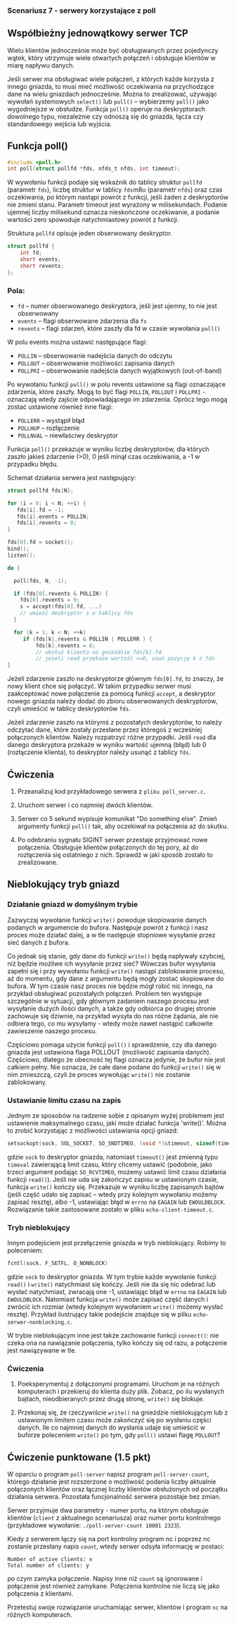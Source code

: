 ### Scenariusz 7 - serwery korzystające z poll
## Współbieżny jednowątkowy serwer TCP

Wielu klientów jednocześnie może być obsługiwanych przez pojedynczy wątek, który utrzymuje wiele otwartych połączeń i obsługuje klientów w miarę napływu danych.

Jeśli serwer ma obsługiwać wiele połączeń, z których każde korzysta z innego gniazda, to musi mieć możliwość oczekiwania na przychodzące dane na wielu gniazdach jednocześnie. Można to zrealizować, używając wywołań systemowych `select()` lub `poll()` – wybierzemy `poll()` jako wygodniejsze w obsłudze. Funkcja `poll()` operuje na deskryptorach dowolnego typu, niezależnie czy odnoszą się do gniazda, łącza czy standardowego wejścia lub wyjścia.

## Funkcja poll()

```c
#include <poll.h>
int poll(struct pollfd *fds, nfds_t nfds, int timeout);
```
W wywołaniu funkcji podaje się wskaźnik do tablicy struktur `pollfd` (parametr `fds`), liczbę struktur w tablicy `fds`m8u (parametr `nfds`) oraz czas oczekiwania, po którym nastąpi powrót z funkcji, jeśli żaden z deskryptorów nie zmieni stanu. Parametr timeout jest wyrażony w milisekundach. Podanie ujemnej liczby milisekund oznacza nieskończone oczekiwanie, a podanie wartości zero spowoduje natychmiastowy powrót z funkcji.

Struktura `pollfd` opisuje jeden obserwowany deskryptor.
```c
struct pollfd {
    int fd;
    short events;
    short revents;
};
```

### Pola:

- `fd` – numer obserwowanego deskryptora, jeśli jest ujemny, to nie jest obserwowany
- `events` – flagi obserwowane zdarzenia dla `fs`
- `revents` – flagi zdarzeń, które zaszły dla fd w czasie wywołania `poll()`

W polu events można ustawić następujące flagi:

- `POLLIN` – obserwowanie nadejścia danych do odczytu
- `POLLOUT` – obserwowanie możliwości zapisania danych
- `POLLPRI` – obserwowanie nadejścia danych wyjątkowych (out-of-band)

Po wywołaniu funkcji `poll()` w polu revents ustawione są flagi oznaczające zdarzenia, które zaszły. Mogą to być flagi `POLLIN`, `POLLOUT` i `POLLPRI` - oznaczają wtedy zajście odpowiadającego im zdarzenia. Oprócz tego mogą zostać ustawione również inne flagi:

- `POLLERR` – wystąpił błąd
- `POLLHUP` – rozłączenie
- `POLLNVAL` – niewłaściwy deskryptor

Funkcja `poll()` przekazuje w wyniku liczbę deskryptorów, dla których zaszło jakieś zdarzenie (>0), 0 jeśli minął czas oczekiwania, a -1 w przypadku błędu.

Schemat działania serwera jest następujący:

```c
struct pollfd fds[N];

for (i = 0; i < N; ++i) {
   fds[i].fd = -1;
   fds[i].events = POLLIN;
   fds[i].revents = 0;
}

fds[0].fd = socket();    
bind();
listen();

do {

  poll(fds, N, -1);

  if (fds[0].revents & POLLIN) {
    fds[0].revents = 0;
    s = accept(fds[0].fd, ...)
    // umieść deskryptor s w tablicy fds 
  }

  for (k = 1; k < N; ++k)
     if (fds[k].revents & POLLIN | POLLERR ) {        
         fds[k].revents = 0;     
         // obsłuż klienta na gnieździe fds[k].fd 
         // jeżeli read przekaże wartość <=0, usuń pozycję k z fds       
}
```

Jeżeli zdarzenie zaszło na deskryptorze głównym `fds[0].fd`, to znaczy, że nowy klient chce się połączyć. W takim przypadku serwer musi zaakceptować nowe połączenie za pomocą funkcji `accept`, a deskryptor nowego gniazda należy dodać do zbioru obserwowanych deskryptorów, czyli umieścić w tablicy deskryptorów `fds`.

Jeżeli zdarzenie zaszło na którymś z pozostałych deskryptorów, to należy odczytać dane, które zostały przesłane przez któregoś z wcześniej połączonych klientów. Należy rozpatrzyć różne przypadki. Jeśli `read` dla danego deskryptora przekaże w wyniku wartość ujemną (błąd) lub 0 (rozłączenie klienta), to deskryptor należy usunąć z tablicy `fds`.

## Ćwiczenia

1. Przeanalizuj kod przykładowego serwera z `pliku poll_server.c`.

2. Uruchom serwer i co najmniej dwóch klientów.

3. Serwer co 5 sekund wypisuje komunikat "Do something else". Zmień argumenty funkcji `poll()` tak, aby oczekiwał na połączenia aż do skutku.

4. Po odebraniu sygnału SIGINT serwer przestaje przyjmować nowe połączenia. Obsługuje klientów połączonych do tej pory, aż do rozłączenia się ostatniego z nich. Sprawdź w jaki sposób zostało to zrealizowane.

## Nieblokujący tryb gniazd
### Działanie gniazd w domyślnym trybie

Zazwyczaj wywołanie funkcji `write()` powoduje skopiowanie danych podanych w argumencie do bufora. Następuje powrót z funkcji i nasz proces może działać dalej, a w tle następuje stopniowe wysyłanie przez sieć danych z bufora.

Co jednak się stanie, gdy dane do funkcji `write()` będą napływały szybciej, niż będzie możliwe ich wysyłanie przez sieć? Wówczas bufor wysyłania zapełni się i przy wywołaniu funkcji `write()` nastąpi zablokowanie procesu, aż do momentu, gdy dane z argumentu będą mogły zostać skopiowane do bufora. W tym czasie nasz proces nie będzie mógł robić nic innego, na przykład obsługiwać pozostałych połączeń. Problem ten występuje szczególnie w sytuacji, gdy głównym zadaniem naszego procesu jest wysyłanie dużych ilości danych, a także gdy odbiorca po drugiej stronie zachowuje się dziwnie, na przykład wysyła do nas różne żądania, ale nie odbiera tego, co mu wysyłamy - wtedy może nawet nastąpić całkowite zawieszenie naszego procesu.

Częściowo pomaga użycie funkcji `poll()` i sprawdzenie, czy dla danego gniazda jest ustawiona flaga POLLOUT (możliwość zapisania danych). Częściowo, dlatego że obecność tej flagi oznacza jedynie, że bufor nie jest całkiem pełny. Nie oznacza, że całe dane podane do funkcji `write()` się w nim zmieszczą, czyli że proces wywołując `write()` nie zostanie zablokowany.

### Ustawianie limitu czasu na zapis

Jednym ze sposobów na radzenie sobie z opisanym wyżej problemem jest ustawienie maksymalnego czasu, jaki może działać funkcja 'write()'. Można to zrobić korzystając z możliwości ustawiania opcji gniazd:

```c
setsockopt(sock, SOL_SOCKET, SO_SNDTIMEO, (void *)&timeout, sizeof(timeout))
```

gdzie `sock` to deskryptor gniazda, natomiast `timeout()` jest zmienną typu `timeval` zawierającą limit czasu, który chcemy ustawić (podobnie, jako trzeci argument podając `SO_RCVTIMEO`, możemy ustawić limit czasu działania funkcji `read()`). Jeśli nie uda się zakończyć zapisu w ustawionym czasie, funkcja `write()` kończy się. Przekazuje w wyniku liczbę zapisanych bajtów (jeśli część udało się zapisać – wtedy przy kolejnym wywołaniu możemy zapisać resztę), albo -1, ustawiając błąd w `errno` na `EAGAIN` lub `EWOULDBLOCK`. Rozwiązanie takie zastosowane zostało w pliku `echo-client-timeout.c`.

### Tryb nieblokujący

Innym podejściem jest przełączenie gniazda w tryb nieblokujący. Robimy to poleceniem:

```c
fcntl(sock, F_SETFL, O_NONBLOCK)
```

gdzie `sock` to deskryptor gniazda. W tym trybie każde wywołanie funkcji `read()` i `write()` natychmiast się kończy. Jeśli nie da się nic odebrać lub wysłać natychmiast, zwracają one -1, ustawiając błąd w `errno` na `EAGAIN` lub `EWOULDBLOCK`. Natomiast funkcja `write()` może zapisać część danych i zwrócić ich rozmiar (wtedy kolejnym wywołaniem `write()` możemy wysłać resztę). Przykład ilustrujący takie podejście znajduje się w pliku `echo-serwer-nonblocking.c`.

W trybie nieblokującym inne jest także zachowanie funkcji `connect()`: nie czeka ona na nawiązanie połączenia, tylko kończy się od razu, a połączenie jest nawiązywane w tle.

### Ćwiczenia

1. Poeksperymentuj z dołączonymi programami. Uruchom je na różnych komputerach i przekieruj do klienta duży plik. Zobacz, po ilu wysłanych bajtach, nieodbieranych przez drugą stronę, `write()` się blokuje.

2. Przekonaj się, że rzeczywiście `write()` na gnieździe nieblokującym lub z ustawionym limitem czasu może zakończyć się po wysłaniu części danych. Ile co najmniej danych do wysłania udaje się umieścić w buforze poleceniem `write()` po tym, gdy `poll()` ustawi flagę `POLLOUT`?

## Ćwiczenie punktowane (1.5 pkt)

W oparciu o program `poll-server` napisz program `poll-server-count`, którego działanie jest rozszerzone o możliwość podania liczby aktualnie połączonych klientów oraz łącznej liczby klientów obsłużonych od początku działania serwera. Pozostała funcjonalność serwera pozostaje bez zmian.

Serwer przyjmuje dwa parametry - numer portu, na którym obsługuje klientów (`client` z aktualnego scenariusza) oraz numer portu kontrolnego (przykładowe wywołanie: `./poll-server-count 10001 2323`).

Kiedy z serwerem łączy się na port kontrolny program nc i poprzez nc zostanie przesłany napis `count`, wtedy serwer odsyła informację w postaci:

```console
Number of active clients: x
Total number of clients: y
```

po czym zamyka połączenie. Napisy inne niż `count` są ignorowane i połączenie jest również zamykane. Połączenia kontrolne nie liczą się jako połączenia z klientami.

Przetestuj swoje rozwiązanie uruchamiając serwer, klientów i program `nc` na różnych komputerach.
